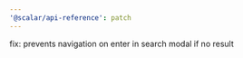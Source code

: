 ```yaml
---
'@scalar/api-reference': patch
---
```


fix: prevents navigation on enter in search modal if no result
